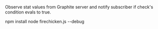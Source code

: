 Observe stat values from Graphite server and notify subscriber if check's condition evals to true.

npm install
node firechicken.js --debug